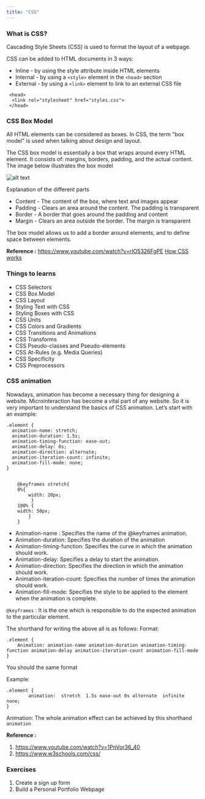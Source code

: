 ```yaml
---
title: "CSS"
---
```



### What is CSS?

Cascading Style Sheets (CSS) is used to format the layout of a webpage.

CSS can be added to HTML documents in 3 ways:

* Inline - by using the style attribute inside HTML elements
* Internal - by using a ```<style>``` element in the ```<head>``` section
* External - by using a ```<link>``` element to link to an external CSS file
  
```
 <head>
  <link rel="stylesheet" href="styles.css">
 </head>
```



### CSS Box Model

All HTML elements can be considered as boxes. In CSS, the term "box model" is used when talking about design and layout.

The CSS box model is essentially a box that wraps around every HTML element. It consists of: margins, borders, padding, and the actual content. The image below illustrates the box model


![alt text](https://miro.medium.com/max/1474/1*gq1B7v2_gDEi3jkAwAvZNQ.png)

Explanation of the different parts

*	Content - The content of the box, where text and images appear
*	Padding - Clears an area around the content. The padding is transparent
*	Border - A border that goes around the padding and content
*	Margin - Clears an area outside the border. The margin is transparent

The box model allows us to add a border around elements, and to define space between elements. 


**Reference :**
https://www.youtube.com/watch?v=rIO5326FgPE
[How CSS works](https://developer.mozilla.org/en-US/docs/Learn/CSS/First_steps/How_CSS_works)

### Things to learns

* CSS Selectors
* CSS Box Model
* CSS Layout
* Styling Text with CSS
* Styling Boxes with CSS
* CSS Units
* CSS Colors and Gradients
* CSS Transitions and Animations
* CSS Transforms
* CSS Pseudo-classes and Pseudo-elements
* CSS At-Rules (e.g. Media Queries)
* CSS Specificity
* CSS Preprocessors

### CSS animation
Nowadays, animation has become a necessary thing for designing a website. Microinteraction has become a vital part of any website. So it is very important to understand the basics of CSS animation. 
 Let’s start with an example: 

```
.element {
  animation-name: stretch;
  animation-duration: 1.5s; 
  animation-timing-function: ease-out; 
  animation-delay: 0s;
  animation-direction: alternate;
  animation-iteration-count: infinite;
  animation-fill-mode: none;
}

	
	@keyframes stretch{
	0%{
		width: 20px;
	     }
	100% {
    width: 50px;
		}
	}
```

- Animation-name : Specifies the name of the @keyframes animation.
- Animation-duration: Specifies the duration of the animation
- Animation-timing-function: Specifies the curve in which the animation should work.
- Animation-delay: Specifies a delay to start the animation.
- Animation-direction: Specifies the direction in which the animation should work.
- Animation-iteration-count: Specifies the number of times the animation should work.
- Animation-fill-mode: Specifies the style to be applied to the element when the animation is complete.
 
```@keyframes``` : It is the one which is responsible to do the expected animation to the particular element.


The shorthand for writing the above all is as follows:
Format:
```
.element {
	Animation: animation-name animation-duration animation-timing-function animation-delay animation-iteration-count animation-fill-mode
}
```

You should the same format

Example:
```
.element {
  		animation:  stretch  1.5s ease-out 0s alternate  infinite none;
}
```
Animation: The whole animation effect can be achieved by this shorthand ```animation``` 



**Reference :**
1. https://www.youtube.com/watch?v=1PnVor36_40
2. https://www.w3schools.com/css/

### Exercises

1. Create a sign up form
2. Build a Personal Portfolio Webpage

